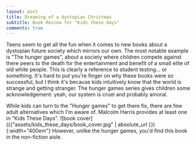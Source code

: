 ```yaml
---
layout: post
title: Dreaming of a dystopian Christmas
subtitle: Book Review for "Kids these days"
comments: true
---
```


Teens seem to get all the fun when it comes to new books about a dystopian future society which mirrors our own.  The most notable example is "The hunger games", about a society where children compete against there peers to the death for the entertainment and benefit of a small elite of old white people.  This is clearly a reference to student testing... or something.  It's hard to put you're finger on why these books were so successful, but I think it's because kids intuitively know that the world is strange and getting stranger.  The hunger games series gives children some acknowledgement: yeah, our system is cruel and probably amoral.

While kids can turn to the "Hunger games" to get there fix, there are few adult alternatives which I'm aware of. Malcolm Harris provides at least one in "Kids These Days".
![book cover]({{"assets/kids_these_days/book_cover.jpg" | absolute_url }}){:width="400em"}
However, unlike the hunger games, you'd find this book in the non-fiction aisle.
